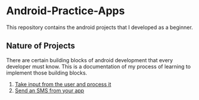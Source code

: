 # Android-Practice-Apps
This repository contains the android projects that I developed as a beginner.

## Nature of Projects
There are certain building blocks of android development that every developer must know. This is a documentation of my process of learning to implement those building blocks.

1. [Take input from the user and process it](ConvertMilesToKm/ConvertMilesToKm)
2. [Send an SMS from your app](percentage_calculator)
